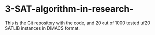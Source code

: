 # 3-SAT-algorithm-in-research-
This is the Git repository with the code, and 20 out of 1000 tested uf20 SATLIB instances in DIMACS format.
